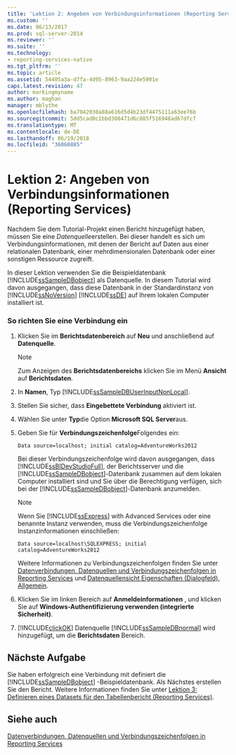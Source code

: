 ```yaml
---
title: 'Lektion 2: Angeben von Verbindungsinformationen (Reporting Services) | Microsoft-Dokumentation'
ms.custom: ''
ms.date: 06/13/2017
ms.prod: sql-server-2014
ms.reviewer: ''
ms.suite: ''
ms.technology:
- reporting-services-native
ms.tgt_pltfrm: ''
ms.topic: article
ms.assetid: 54405a3a-d7fa-4d95-8963-9aa224e5901e
caps.latest.revision: 47
author: markingmyname
ms.author: maghan
manager: mblythe
ms.openlocfilehash: ba7042030a88a616d5d4b23df4475111a63ee76b
ms.sourcegitcommit: 5dd5cad0c1bbd308471d6c885f516948ad67dfcf
ms.translationtype: MT
ms.contentlocale: de-DE
ms.lasthandoff: 06/19/2018
ms.locfileid: "36060885"
---
```

# <a name="lesson-2-specifying-connection-information-reporting-services"></a>Lektion 2: Angeben von Verbindungsinformationen (Reporting Services)
  Nachdem Sie dem Tutorial-Projekt einen Bericht hinzugefügt haben, müssen Sie eine *Datenquelle*erstellen. Bei dieser handelt es sich um Verbindungsinformationen, mit denen der Bericht auf Daten aus einer relationalen Datenbank, einer mehrdimensionalen Datenbank oder einer sonstigen Ressource zugreift.  
  
 In dieser Lektion verwenden Sie die Beispieldatenbank [!INCLUDE[ssSampleDBobject](../includes/sssampledbobject-md.md)] als Datenquelle. In diesem Tutorial wird davon ausgegangen, dass diese Datenbank in der Standardinstanz von [!INCLUDE[ssNoVersion](../includes/ssnoversion-md.md)] [!INCLUDE[ssDE](../includes/ssde-md.md)] auf Ihrem lokalen Computer installiert ist.  
  
### <a name="to-set-up-a-connection"></a>So richten Sie eine Verbindung ein  
  
1.  Klicken Sie im **Berichtsdatenbereich** auf **Neu** und anschließend auf **Datenquelle**.  
  
    > [!NOTE]  
    >  Zum Anzeigen des **Berichtsdatenbereichs** klicken Sie im Menü **Ansicht** auf **Berichtsdaten**.  
  
2.  In **Namen**, Typ [!INCLUDE[ssSampleDBUserInputNonLocal](../includes/sssampledbuserinputnonlocal-md.md)].  
  
3.  Stellen Sie sicher, dass **Eingebettete Verbindung** aktiviert ist.  
  
4.  Wählen Sie unter **Typ**die Option **Microsoft SQL Server**aus.  
  
5.  Geben Sie für **Verbindungszeichenfolge**Folgendes ein:  
  
    ```  
    Data source=localhost; initial catalog=AdventureWorks2012  
    ```  
  
     Bei dieser Verbindungszeichenfolge wird davon ausgegangen, dass [!INCLUDE[ssBIDevStudioFull](../includes/ssbidevstudiofull-md.md)], der Berichtsserver und die [!INCLUDE[ssSampleDBobject](../includes/sssampledbobject-md.md)]-Datenbank zusammen auf dem lokalen Computer installiert sind und Sie über die Berechtigung verfügen, sich bei der [!INCLUDE[ssSampleDBobject](../includes/sssampledbobject-md.md)]-Datenbank anzumelden.  
  
    > [!NOTE]  
    >  Wenn Sie [!INCLUDE[ssExpress](../includes/ssexpress-md.md)] with Advanced Services oder eine benannte Instanz verwenden, muss die Verbindungszeichenfolge Instanzinformationen einschließen:  
    >   
    >  `Data source=localhost\SQLEXPRESS; initial catalog=AdventureWorks2012`  
    >   
    >  Weitere Informationen zu Verbindungszeichenfolgen finden Sie unter [Datenverbindungen, Datenquellen und Verbindungszeichenfolgen in Reporting Services](data-connections-data-sources-and-connection-strings-in-reporting-services.md) und [Datenquellensicht Eigenschaften (Dialogfeld), Allgemein](data-source-properties-dialog-box-general.md).  
  
6.  Klicken Sie im linken Bereich auf **Anmeldeinformationen** , und klicken Sie auf **Windows-Authentifizierung verwenden (integrierte Sicherheit)**.  
  
7.  [!INCLUDE[clickOK](../includes/clickok-md.md)] Datenquelle [!INCLUDE[ssSampleDBnormal](../includes/sssampledbnormal-md.md)] wird hinzugefügt, um die **Berichtsdaten** Bereich.  
  
## <a name="next-task"></a>Nächste Aufgabe  
 Sie haben erfolgreich eine Verbindung mit definiert die [!INCLUDE[ssSampleDBobject](../includes/sssampledbobject-md.md)] -Beispieldatenbank. Als Nächstes erstellen Sie den Bericht. Weitere Informationen finden Sie unter [Lektion 3: Definieren eines Datasets für den Tabellenbericht (Reporting Services)](lesson-3-defining-a-dataset-for-the-table-report-reporting-services.md).  
  
## <a name="see-also"></a>Siehe auch  
 [Datenverbindungen, Datenquellen und Verbindungszeichenfolgen in Reporting Services](data-connections-data-sources-and-connection-strings-in-reporting-services.md)  
  
  